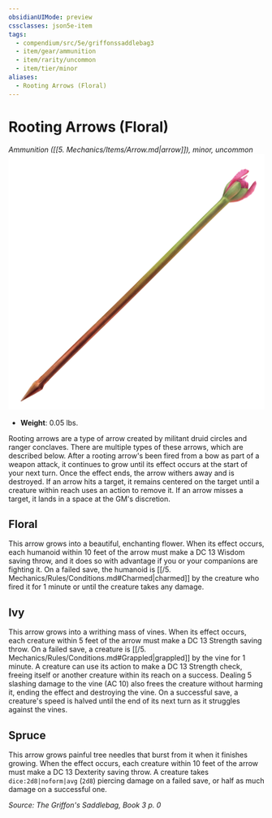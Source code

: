 ```yaml
---
obsidianUIMode: preview
cssclasses: json5e-item
tags:
  - compendium/src/5e/griffonssaddlebag3
  - item/gear/ammunition
  - item/rarity/uncommon
  - item/tier/minor
aliases:
  - Rooting Arrows (Floral)
---
```

# Rooting Arrows (Floral)
*Ammunition ([[5. Mechanics/Items/Arrow.md\|arrow]]), minor, uncommon*  
![](https://raw.githubusercontent.com/TheGiddyLimit/homebrew-img/main/img/GriffonsSaddlebag3/Floral-Rooting-Arrow.webp#right)  

- **Weight**: 0.05 lbs.

Rooting arrows are a type of arrow created by militant druid circles and ranger conclaves. There are multiple types of these arrows, which are described below. After a rooting arrow's been fired from a bow as part of a weapon attack, it continues to grow until its effect occurs at the start of your next turn. Once the effect ends, the arrow withers away and is destroyed. If an arrow hits a target, it remains centered on the target until a creature within reach uses an action to remove it. If an arrow misses a target, it lands in a space at the GM's discretion.

## Floral

This arrow grows into a beautiful, enchanting flower. When its effect occurs, each humanoid within 10 feet of the arrow must make a DC 13 Wisdom saving throw, and it does so with advantage if you or your companions are fighting it. On a failed save, the humanoid is [[/5. Mechanics/Rules/Conditions.md#Charmed\|charmed]] by the creature who fired it for 1 minute or until the creature takes any damage.

## Ivy

This arrow grows into a writhing mass of vines. When its effect occurs, each creature within 5 feet of the arrow must make a DC 13 Strength saving throw. On a failed save, a creature is [[/5. Mechanics/Rules/Conditions.md#Grappled\|grappled]] by the vine for 1 minute. A creature can use its action to make a DC 13 Strength check, freeing itself or another creature within its reach on a success. Dealing 5 slashing damage to the vine (AC 10) also frees the creature without harming it, ending the effect and destroying the vine. On a successful save, a creature's speed is halved until the end of its next turn as it struggles against the vines.

## Spruce

This arrow grows painful tree needles that burst from it when it finishes growing. When the effect occurs, each creature within 10 feet of the arrow must make a DC 13 Dexterity saving throw. A creature takes `dice:2d8|noform|avg` (`2d8`) piercing damage on a failed save, or half as much damage on a successful one.

*Source: The Griffon's Saddlebag, Book 3 p. 0*
